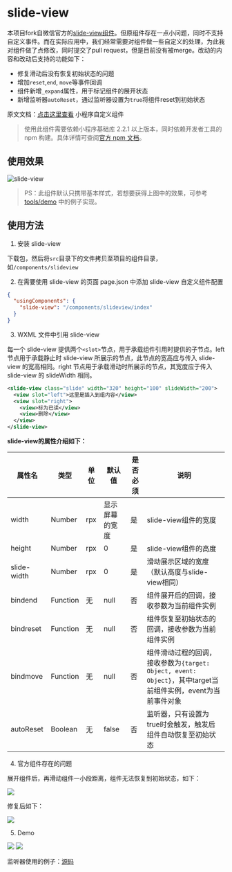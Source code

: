 # slide-view

本项目fork自微信官方的[slide-view组件](https://github.com/wechat-miniprogram/slide-view)。但原组件存在一点小问题，同时不支持自定义事件。而在实际应用中，我们经常需要对组件做一些自定义的处理，为此我对组件做了点修改，同时提交了pull request，但是目前没有被merge。改动的内容和改动后支持的功能如下：

+ 修复滑动后没有恢复初始状态的问题
+ 增加`reset`,`end`, `move`等事件回调
+ 组件新增`_expand`属性，用于标记组件的展开状态
+ 新增监听器`autoReset`，通过监听器设置为`true`将组件reset到初始状态

原文文档：[点击这里查看](https://github.com/wechat-miniprogram/slide-view/blob/master/README.md)
小程序自定义组件

> 使用此组件需要依赖小程序基础库 2.2.1 以上版本，同时依赖开发者工具的 npm 构建。具体详情可查阅[官方 npm 文档](https://developers.weixin.qq.com/miniprogram/dev/devtools/npm.html)。

## 使用效果

![slide-view](./docs/slide-view.gif)

> PS：此组件默认只携带基本样式，若想要获得上图中的效果，可参考 [tools/demo](./tools/demo/pages/index/index.wxss) 中的例子实现。

## 使用方法

1. 安装 slide-view

下载包，然后将`src`目录下的文件拷贝至项目的组件目录，如`/components/slideview`

2. 在需要使用 slide-view 的页面 page.json 中添加 slide-view 自定义组件配置

```json
{
  "usingComponents": {
    "slide-view": "/components/slideview/index"
  }
}
```

3. WXML 文件中引用 slide-view

每一个 slide-view 提供两个`<slot>`节点，用于承载组件引用时提供的子节点。left 节点用于承载静止时 slide-view 所展示的节点，此节点的宽高应与传入 slide-view 的宽高相同。right 节点用于承载滑动时所展示的节点，其宽度应于传入 slide-view 的 slideWidth 相同。

``` xml
<slide-view class="slide" width="320" height="100" slideWidth="200">
  <view slot="left">这里是插入到组内容</view>
  <view slot="right">
    <view>标为已读</view>
    <view>删除</view>
  </view>
</slide-view>
```

**slide-view的属性介绍如下：**

| 属性名                   | 类型         | 单位         | 默认值                    | 是否必须    | 说明                                        |
|-------------------------|--------------|--------------|---------------------------|------------|---------------------------------------------|
| width                   | Number       | rpx          | 显示屏幕的宽度             | 是          | slide-view组件的宽度                        |
| height                  | Number       | rpx          | 0                         | 是          | slide-view组件的高度                        |
| slide-width             | Number       | rpx          | 0                         | 是          | 滑动展示区域的宽度（默认高度与slide-view相同）|
| bindend                 | Function     | 无           | null                      | 否          |组件展开后的回调，接收参数为当前组件实例|
| bindreset               | Function     | 无           | null                      | 否           |组件恢复至初始状态的回调，接收参数为当前组件实例 |
| bindmove               | Function     | 无           | null                      | 否           |组件滑动过程的回调，接收参数为`{target: Object, event: Object}`，其中target当前组件实例，event为当前事件对象 |
| autoReset              | Boolean      | 无           | false                     | 否          | 监听器，只有设置为true时会触发，触发后组件自动恢复至初始状态| 


4. 官方组件存在的问题

展开组件后，再滑动组件一小段距离，组件无法恢复到初始状态，如下：

![](./docs/0.gif)

修复后如下：

![](./docs/1.gif)

5. Demo

![](./docs/3.gif)
![](./docs/4.gif)

监听器使用的例子：[源码](./tools/demo2)


